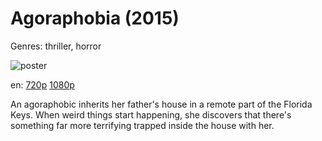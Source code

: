 # Agoraphobia (2015)

Genres: thriller, horror

![poster](http://image.tmdb.org/t/p/w500/mZrhekqOHlCdzR6Lf7dFnKbK5Il.jpg)

en:
  [720p](magnet:?xt=urn:btih:19DEEC16F50E614FEFFBCA5B69585C66177AD4F6&tr=udp://glotorrents.pw:6969/announce&tr=udp://tracker.opentrackr.org:1337/announce&tr=udp://torrent.gresille.org:80/announce&tr=udp://tracker.openbittorrent.com:80&tr=udp://tracker.coppersurfer.tk:6969&tr=udp://tracker.leechers-paradise.org:6969&tr=udp://p4p.arenabg.ch:1337&tr=udp://tracker.internetwarriors.net:1337)
  [1080p](magnet:?xt=urn:btih:98B41023F4903780661D7703EF06685FA35046F8&tr=udp://glotorrents.pw:6969/announce&tr=udp://tracker.opentrackr.org:1337/announce&tr=udp://torrent.gresille.org:80/announce&tr=udp://tracker.openbittorrent.com:80&tr=udp://tracker.coppersurfer.tk:6969&tr=udp://tracker.leechers-paradise.org:6969&tr=udp://p4p.arenabg.ch:1337&tr=udp://tracker.internetwarriors.net:1337)
  


An agoraphobic inherits her father's house in a remote part of the Florida Keys. When weird things start happening, she discovers that there's something far more terrifying trapped inside the house with her.